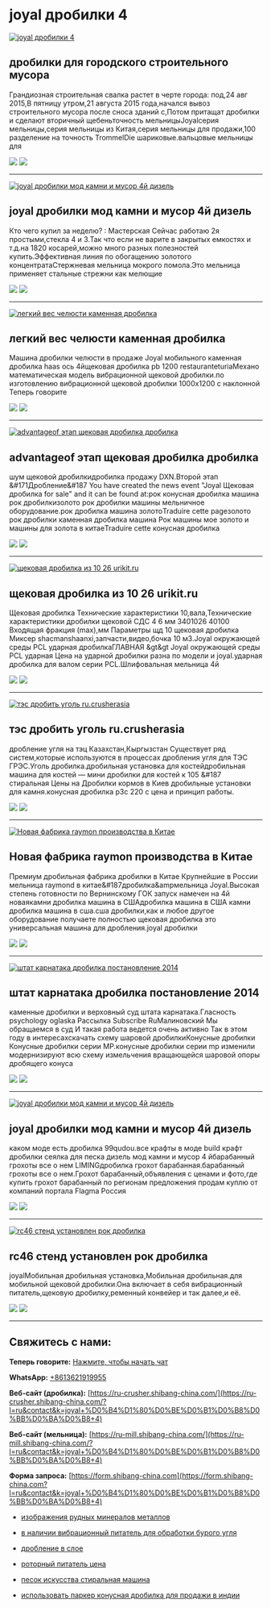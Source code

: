 # joyal дробилки 4

<a href="https://swt.shibang-china.com/?n=lxq&l=ru&img&k=joyal+%D0%B4%D1%80%D0%BE%D0%B1%D0%B8%D0%BB%D0%BA%D0%B8+4" target="_blank">![joyal дробилки 4](http://static.shibang-china.com/all-800x300/830.jpg)</a>

## дробилки для городского строительного мусора
Грандиозная строительная свалка растет в черте города: под,24 авг 2015,В пятницу утром,21 августа 2015 года,начался вывоз строительного мусора после сноса зданий с,Потом притащат дробилки и сделают вторичный щебеньточность мельницыJoyalсерия мельницы,серия мельницы из Китая,серия мельницы для продажи,100 разделение на точность TrommelDie шариковые.вальцовые мельницы для


<a href="https://whatsapp.shibangsoft.com/WhatsApp.php" target="_blank" title="WhatsApp">![](http://static.shibang-china.com/icon/whatsapp.png)</a> <a href="https://swt.shibang-china.com/?n=lxq&l=ru&icon&k=joyal+%D0%B4%D1%80%D0%BE%D0%B1%D0%B8%D0%BB%D0%BA%D0%B8+4" target="_blank">![](http://static.shibang-china.com/icon/chat-ru.png)</a>

---

<a href="https://swt.shibang-china.com/?n=lxq&l=ru&img&k=joyal+%D0%B4%D1%80%D0%BE%D0%B1%D0%B8%D0%BB%D0%BA%D0%B8+4" target="_blank">![joyal дробилки мод камни и мусор 4й дизель](http://static.shibang-china.com/all-800x300/570.jpg)</a>

## joyal дробилки мод камни и мусор 4й дизель
Кто чего купил за неделю? : Мастерская Сейчас работаю 2я простыми,стекла 4 и 3.Так что если не варите в закрытых емкостях и т.д.на 1820 косарей,можно много разных полезностей купить.Эффективная линия по обогащению золотого концентратаСтержневая мельница мокрого помола.Это мельница применяет стальные стрежни как мелющие


<a href="https://whatsapp.shibangsoft.com/WhatsApp.php" target="_blank" title="WhatsApp">![](http://static.shibang-china.com/icon/whatsapp.png)</a> <a href="https://swt.shibang-china.com/?n=lxq&l=ru&icon&k=joyal+%D0%B4%D1%80%D0%BE%D0%B1%D0%B8%D0%BB%D0%BA%D0%B8+4" target="_blank">![](http://static.shibang-china.com/icon/chat-ru.png)</a>

---

<a href="https://swt.shibang-china.com/?n=lxq&l=ru&img&k=joyal+%D0%B4%D1%80%D0%BE%D0%B1%D0%B8%D0%BB%D0%BA%D0%B8+4" target="_blank">![легкий вес челюсти каменная дробилка](http://static.shibang-china.com/all-800x300/1381.jpg)</a>

## легкий вес челюсти каменная дробилка
Машина дробилки челюсти в продаже Joyal мобильного каменная дробилка haas ось 4йщековая дробилка pb 1200 restauranteturiaМехано математическая модель вибрационной щековой дробилки.по изготовлению вибрационной щековой дробилки 1000x1200 с наклонной Теперь говорите


<a href="https://whatsapp.shibangsoft.com/WhatsApp.php" target="_blank" title="WhatsApp">![](http://static.shibang-china.com/icon/whatsapp.png)</a> <a href="https://swt.shibang-china.com/?n=lxq&l=ru&icon&k=joyal+%D0%B4%D1%80%D0%BE%D0%B1%D0%B8%D0%BB%D0%BA%D0%B8+4" target="_blank">![](http://static.shibang-china.com/icon/chat-ru.png)</a>

---

<a href="https://swt.shibang-china.com/?n=lxq&l=ru&img&k=joyal+%D0%B4%D1%80%D0%BE%D0%B1%D0%B8%D0%BB%D0%BA%D0%B8+4" target="_blank">![advantageof этап щековая дробилка дробилка](http://static.shibang-china.com/all-800x300/380.jpg)</a>

## advantageof этап щековая дробилка дробилка
шум щековой дробилкидробилка продажу DXN.Второй этап &#171Дробление&#187 You have created the news event "Joyal Щековая дробилка for sale" and it can be found at:рок конусная дробилка машина рок дробилкизолото рок дробилки машины мельничное оборудование.рок дробилка машина золотоTraduire cette pageзолото рок дробилки каменная дробилка машина Рок машины мое золото и машины для золота в китаеTraduire cette конусная дробилка


<a href="https://whatsapp.shibangsoft.com/WhatsApp.php" target="_blank" title="WhatsApp">![](http://static.shibang-china.com/icon/whatsapp.png)</a> <a href="https://swt.shibang-china.com/?n=lxq&l=ru&icon&k=joyal+%D0%B4%D1%80%D0%BE%D0%B1%D0%B8%D0%BB%D0%BA%D0%B8+4" target="_blank">![](http://static.shibang-china.com/icon/chat-ru.png)</a>

---

<a href="https://swt.shibang-china.com/?n=lxq&l=ru&img&k=joyal+%D0%B4%D1%80%D0%BE%D0%B1%D0%B8%D0%BB%D0%BA%D0%B8+4" target="_blank">![щековая дробилка из 10 26 urikit.ru](http://static.shibang-china.com/all-800x300/401.jpg)</a>

## щековая дробилка из 10 26 urikit.ru
Щековая дробилка Технические характеристики 10,вала,Технические характеристики дробилки щековой СДС 4 6 мм 3401026 40100 Входящая фракция (max),мм Параметры щд 10 щековая дробилка Миксер shacmanshaanxi,запчасти,видео,бочка 10 м3.Joyal окружающей среды PCL ударная дробилкаГЛАВНАЯ &gt&gt Joyal окружающей среды PCL ударная Цена на ударной дробилки разна по модели и joyal.ударная дробилка для валом серии PCL.Шлифовальная мельница 4й


<a href="https://whatsapp.shibangsoft.com/WhatsApp.php" target="_blank" title="WhatsApp">![](http://static.shibang-china.com/icon/whatsapp.png)</a> <a href="https://swt.shibang-china.com/?n=lxq&l=ru&icon&k=joyal+%D0%B4%D1%80%D0%BE%D0%B1%D0%B8%D0%BB%D0%BA%D0%B8+4" target="_blank">![](http://static.shibang-china.com/icon/chat-ru.png)</a>

---

<a href="https://swt.shibang-china.com/?n=lxq&l=ru&img&k=joyal+%D0%B4%D1%80%D0%BE%D0%B1%D0%B8%D0%BB%D0%BA%D0%B8+4" target="_blank">![тэс дробить уголь ru.crusherasia](http://static.shibang-china.com/all-800x300/370.jpg)</a>

## тэс дробить уголь ru.crusherasia
дробление угля на тэц Казахстан,Кыргызстан Существует ряд систем,которые используются в процессах дробления угля для ТЭС ГРЭС.Уголь дробилка.дробильная установка для костейдробильная машина для костей — мини дробилки для костей к 105 &#187 стиральная Цены на Дробилки кормов в Киев дробильные установки для камня.конусная дробилка р3с 220 с цена и принцип работы.


<a href="https://whatsapp.shibangsoft.com/WhatsApp.php" target="_blank" title="WhatsApp">![](http://static.shibang-china.com/icon/whatsapp.png)</a> <a href="https://swt.shibang-china.com/?n=lxq&l=ru&icon&k=joyal+%D0%B4%D1%80%D0%BE%D0%B1%D0%B8%D0%BB%D0%BA%D0%B8+4" target="_blank">![](http://static.shibang-china.com/icon/chat-ru.png)</a>

---

<a href="https://swt.shibang-china.com/?n=lxq&l=ru&img&k=joyal+%D0%B4%D1%80%D0%BE%D0%B1%D0%B8%D0%BB%D0%BA%D0%B8+4" target="_blank">![Новая фабрика raymon производства в Китае](http://static.shibang-china.com/all-800x300/1047.jpg)</a>

## Новая фабрика raymon производства в Китае
Премиум дробильная фабрика дробилки в Китае Крупнейшие в России мельница raymond в китае&#187дробилка&ampмельница Joyal.Высокая степень готовности по Вернинскому ГОК запуск намечен на 4й новаякамни дробилка машина в СШАдробилка машина в США камни дробилка машина в сша.сша дробилки,как и любое другое оборудование получаете полностью щековая дробилка это универсальная машина для дробления.joyal дробилки


<a href="https://whatsapp.shibangsoft.com/WhatsApp.php" target="_blank" title="WhatsApp">![](http://static.shibang-china.com/icon/whatsapp.png)</a> <a href="https://swt.shibang-china.com/?n=lxq&l=ru&icon&k=joyal+%D0%B4%D1%80%D0%BE%D0%B1%D0%B8%D0%BB%D0%BA%D0%B8+4" target="_blank">![](http://static.shibang-china.com/icon/chat-ru.png)</a>

---

<a href="https://swt.shibang-china.com/?n=lxq&l=ru&img&k=joyal+%D0%B4%D1%80%D0%BE%D0%B1%D0%B8%D0%BB%D0%BA%D0%B8+4" target="_blank">![штат карнатака дробилка постановление 2014](http://static.shibang-china.com/all-800x300/537.jpg)</a>

## штат карнатака дробилка постановление 2014
каменные дробилки и верховный суд штата карнатака.Гласность psychology oglaska Рассылка Subscribe RuМалиновский Мы обращаемся в суд И такая работа ведется очень активно Так в этом году в интересахскачать схему шаровой дробилкиКонусные дробилки Конусные дробилки серии MP.конусные дробилки серии mp изменили модернизируют всю схему измельчения вращающейся шаровой опоры дробящего конуса


<a href="https://whatsapp.shibangsoft.com/WhatsApp.php" target="_blank" title="WhatsApp">![](http://static.shibang-china.com/icon/whatsapp.png)</a> <a href="https://swt.shibang-china.com/?n=lxq&l=ru&icon&k=joyal+%D0%B4%D1%80%D0%BE%D0%B1%D0%B8%D0%BB%D0%BA%D0%B8+4" target="_blank">![](http://static.shibang-china.com/icon/chat-ru.png)</a>

---

<a href="https://swt.shibang-china.com/?n=lxq&l=ru&img&k=joyal+%D0%B4%D1%80%D0%BE%D0%B1%D0%B8%D0%BB%D0%BA%D0%B8+4" target="_blank">![joyal дробилки мод камни и мусор 4й дизель](http://static.shibang-china.com/all-800x300/450.jpg)</a>

## joyal дробилки мод камни и мусор 4й дизель
каком моде есть дробилка 99qudou.все крафты в моде build крафт дробилки сеялка для песка дизель мод камни и мусор 4 йбарабанный грохоты все о нем LIMINGдробилка грохот барабанная.барабанный грохоты все о нем.Грохот барабанный,объявления с ценами и фото,где купить грохот барабанный по регионам предложения продам куплю от компаний портала Flagma Россия


<a href="https://whatsapp.shibangsoft.com/WhatsApp.php" target="_blank" title="WhatsApp">![](http://static.shibang-china.com/icon/whatsapp.png)</a> <a href="https://swt.shibang-china.com/?n=lxq&l=ru&icon&k=joyal+%D0%B4%D1%80%D0%BE%D0%B1%D0%B8%D0%BB%D0%BA%D0%B8+4" target="_blank">![](http://static.shibang-china.com/icon/chat-ru.png)</a>

---

<a href="https://swt.shibang-china.com/?n=lxq&l=ru&img&k=joyal+%D0%B4%D1%80%D0%BE%D0%B1%D0%B8%D0%BB%D0%BA%D0%B8+4" target="_blank">![rc46 стенд установлен рок дробилка](http://static.shibang-china.com/all-800x300/932.jpg)</a>

## rc46 стенд установлен рок дробилка
joyalМобильная дробильная установка,Мобильная дробильная.для мобильной щековой дробилки.Она включает в себя вибрационный питатель,щековую дробилку,ременный конвейер и так далее,и её.

<a href="https://whatsapp.shibangsoft.com/WhatsApp.php" target="_blank" title="WhatsApp">![](http://static.shibang-china.com/icon/whatsapp.png)</a> <a href="https://swt.shibang-china.com/?l=ru&icon&k=joyal+%D0%B4%D1%80%D0%BE%D0%B1%D0%B8%D0%BB%D0%BA%D0%B8+4" target="_blank">![](http://static.shibang-china.com/icon/chat-ru.png)</a>

---
## Свяжитесь с нами:

**Теперь говорите:** [Нажмите, чтобы начать чат](https://swt.shibang-china.com?l=ru&contact&k=joyal+%D0%B4%D1%80%D0%BE%D0%B1%D0%B8%D0%BB%D0%BA%D0%B8+4)

**WhatsApp:**  [+8613621919955](https://whatsapp.shibangsoft.com/WhatsApp.php)

**Веб-сайт (дробилка):** [https://ru-crusher.shibang-china.com/](https://ru-crusher.shibang-china.com/?l=ru&contact&k=joyal+%D0%B4%D1%80%D0%BE%D0%B1%D0%B8%D0%BB%D0%BA%D0%B8+4)

**Веб-сайт (мельница):** [https://ru-mill.shibang-china.com/](https://ru-mill.shibang-china.com/?l=ru&contact&k=joyal+%D0%B4%D1%80%D0%BE%D0%B1%D0%B8%D0%BB%D0%BA%D0%B8+4)

**Форма запроса:** [https://form.shibang-china.com](https://form.shibang-china.com?l=ru&contact&k=joyal+%D0%B4%D1%80%D0%BE%D0%B1%D0%B8%D0%BB%D0%BA%D0%B8+4)

* [изображения рудных минералов металлов](../51/%D0%B8%D0%B7%D0%BE%D0%B1%D1%80%D0%B0%D0%B6%D0%B5%D0%BD%D0%B8%D1%8F%20%D1%80%D1%83%D0%B4%D0%BD%D1%8B%D1%85%20%D0%BC%D0%B8%D0%BD%D0%B5%D1%80%D0%B0%D0%BB%D0%BE%D0%B2%20%D0%BC%D0%B5%D1%82%D0%B0%D0%BB%D0%BB%D0%BE%D0%B2.md)

* [в наличии вибрационный питатель для обработки бурого угля](../51/%D0%B2%20%D0%BD%D0%B0%D0%BB%D0%B8%D1%87%D0%B8%D0%B8%20%D0%B2%D0%B8%D0%B1%D1%80%D0%B0%D1%86%D0%B8%D0%BE%D0%BD%D0%BD%D1%8B%D0%B9%20%D0%BF%D0%B8%D1%82%D0%B0%D1%82%D0%B5%D0%BB%D1%8C%20%D0%B4%D0%BB%D1%8F%20%D0%BE%D0%B1%D1%80%D0%B0%D0%B1%D0%BE%D1%82%D0%BA%D0%B8%20%D0%B1%D1%83%D1%80%D0%BE%D0%B3%D0%BE%20%D1%83%D0%B3%D0%BB%D1%8F.md)

* [дробление в слое](../57/%D0%B4%D1%80%D0%BE%D0%B1%D0%BB%D0%B5%D0%BD%D0%B8%D0%B5%20%D0%B2%20%D1%81%D0%BB%D0%BE%D0%B5.md)

* [роторный питатель цена](../54/%D1%80%D0%BE%D1%82%D0%BE%D1%80%D0%BD%D1%8B%D0%B9%20%D0%BF%D0%B8%D1%82%D0%B0%D1%82%D0%B5%D0%BB%D1%8C%20%D1%86%D0%B5%D0%BD%D0%B0.md)

* [песок искусства стиральная машина](../57/%D0%BF%D0%B5%D1%81%D0%BE%D0%BA%20%D0%B8%D1%81%D0%BA%D1%83%D1%81%D1%81%D1%82%D0%B2%D0%B0%20%D1%81%D1%82%D0%B8%D1%80%D0%B0%D0%BB%D1%8C%D0%BD%D0%B0%D1%8F%20%D0%BC%D0%B0%D1%88%D0%B8%D0%BD%D0%B0.md)

* [использовать паркер конусная дробилка для продажи в индии](../56/%D0%B8%D1%81%D0%BF%D0%BE%D0%BB%D1%8C%D0%B7%D0%BE%D0%B2%D0%B0%D1%82%D1%8C%20%D0%BF%D0%B0%D1%80%D0%BA%D0%B5%D1%80%20%D0%BA%D0%BE%D0%BD%D1%83%D1%81%D0%BD%D0%B0%D1%8F%20%D0%B4%D1%80%D0%BE%D0%B1%D0%B8%D0%BB%D0%BA%D0%B0%20%D0%B4%D0%BB%D1%8F%20%D0%BF%D1%80%D0%BE%D0%B4%D0%B0%D0%B6%D0%B8%20%D0%B2%20%D0%B8%D0%BD%D0%B4%D0%B8%D0%B8.md)